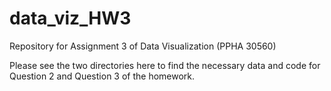 # data_viz_HW3
Repository for Assignment 3 of Data Visualization (PPHA 30560)

Please see the two directories here to find the necessary data and code for Question 2 and Question 3 of the homework. 
